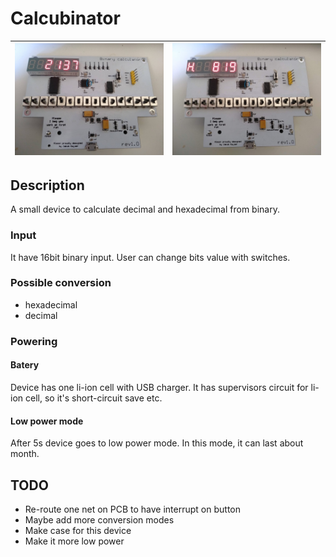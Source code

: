 # Calcubinator
|![](/Photos/bin.jpg)|![](/Photos/hex.jpg)|
|---|---|
## Description
A small device to calculate decimal and hexadecimal from binary.
### Input
It have 16bit binary input. User can change bits value with switches. 
### Possible conversion
* hexadecimal
* decimal
### Powering
#### Batery
Device has one li-ion cell with USB charger. It has supervisors circuit for li-ion cell, so it's short-circuit save etc.
#### Low power mode
After 5s device goes to low power mode. In this mode, it can last about month.
## TODO
* Re-route one net on PCB to have interrupt on button
* Maybe add more conversion modes
* Make case for this device
* Make it more low power
